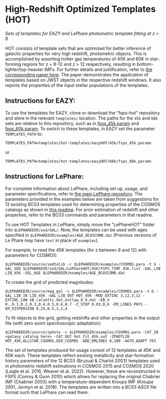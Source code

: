 # High-Redshift Optimized Templates (HOT)
*Sets of templates for EAZY and LePhare photometric template fitting at z > 8*

HOT consists of template sets that are optimized for better inference of galactic properties for very high redshift, photometric objects. This is accomplished by asserting hotter gas temperatures of 45K and 60K in star-forming regions for z = 8-12 and z > 12 respectively, resulting in bottom-lighter/top-heavier IMFs. For further details and justification, refer to [the corresponding paper here](<insert link>).  The paper demonstrates the application of templates based on JWST objects in the respective redshift windows.  It also reports the properties of the input stellar populations of the templates.

## Instructions for EAZY:
To use the templates for EAZY, clone or download the "fsps-hot" repository and store in the relevant `templates/` location.  The paths for the `45k` and `60k` sets are relative to this repository, such as in [fsps_45k.param](./eazyHOT/45k/fsps_45k.param) and [fsps_60k.param](./eazyHOT/60k/fsps_60k.param).  To switch to these templates, in EAZY set the parameter `TEMPLATES_PATH` to:

```
TEMPLATES_PATH=templates/hot-templates/eazyHOT/45k/fsps_45k.params
```

or

```
TEMPLATES_PATH=templates/hot-templates/eazyHOT/60k/fsps_60k.params
```

## Instructions for LePhare:
For complete information about LePhare, including set up, usage, and parameter specifications, refer to [the main LePhare repository](https://gitlab.lam.fr/Galaxies/LEPHARE). The parameters provided in the examples below are taken from suggestions for 12 existing BC03 templates used for determining properties of the COSMOS catalogs as shown in [this readme](https://gitlab.lam.fr/Galaxies/LEPHARE/-/blob/master/examples/README). For prior estimation of redshift and other properties, refer to the BC03 commands and parameters in that readme.

To use HOT Templates in LePhare, simply move the "LePhareHOT" folder into `$LEPHAREDIR/sed/GAL/`. Now, the templates can be used with ages specified in `$LEPHAREDIR/examples/AGE_BC03COMB.dat` (Previous versions of Le Phare may have `test` in place of `examples`).

For example, to read the 45K templates (for z between 8 and 12) with parameters for COSMOS:

```
$LEPHAREDIR/source/sedtolib -c $LEPHAREDIR/examples/COSMOS.para -t G -GAL_SED $LEPHAREDIR/sed/GAL/LePhareHOT/45K/FSPS_TIMF_45K.list -GAL_LIB LIB_45K -SEL_AGE $LEPHAREDIR/examples/AGE_BC03COMB.dat
```

To create the grid of predicted magnitudes:

```
$LEPHAREDIR/source/mag_gal -c $LEPHAREDIR/examples/COSMOS.para -t G -GAL_LIB_IN LIB_45K -GAL_LIB_OUT HOT_45K -MOD_EXTINC 3,12,3,12 -EXTINC_LAW SB_calzetti.dat,extlaw_0.9.dat -EB_V 0.,0.1,0.2,0.3,0.4,0.5,0.6,0.7 -Z_STEP 0.03,0,6 -EM_LINES PHYS -EM_DISPERSION 0.25,0.5,1,2,4
```

To fit objects to the grid, getting redshifts and other properties in the output file (with zero-point spectroscopic adaptation):

```
$LEPHAREDIR/source/zphota -c $LEPHAREDIR/examples/COSMOS.para -CAT_IN <galaxy catalog here> -CAT_OUT hot_fit_45k.out -ZPHOTLIB HOT_45K,ALLSTAR_COSMOS,QSO_COSMOS -ADD_EMLINES 0,100 -AUTO_ADAPT YES
```

The set of templates produced for usage consist of 12 templates at 45K and 60K each. These templates reflect existing metallicity and star-formation history parameters of the 12 BC03 (Bruzual & Charlot 2003) templates used in photometric redshift estimations in COSMOS 2015 and COSMOS 2020 (Laigle et al. 2016, Weaver et al. 2022). However, these are reconstructed in FSPS (Conroy & Gunn 2010) which allows for replacing the original Chabrier IMF (Chabrier 2003) with a temperature-dependent Kroupa IMF (Kroupa 2001, Jermyn et al. 2018). The templates are written into a BC03 ASCII file format such that LePhare can read them.

